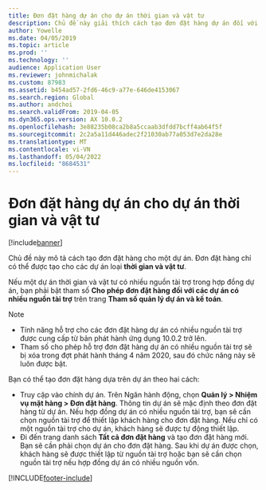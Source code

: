 ```yaml
---
title: Đơn đặt hàng dự án cho dự án thời gian và vật tư
description: Chủ đề này giải thích cách tạo đơn đặt hàng dự án đối với dự án thời gian và vật tư.
author: Yowelle
ms.date: 04/05/2019
ms.topic: article
ms.prod: ''
ms.technology: ''
audience: Application User
ms.reviewer: johnmichalak
ms.custom: 87983
ms.assetid: b454ad57-2fd6-46c9-a77e-646de4153067
ms.search.region: Global
ms.author: andchoi
ms.search.validFrom: 2019-04-05
ms.dyn365.ops.version: AX 10.0.2
ms.openlocfilehash: 3e88235b08ca2b8a5ccaab3dfdd7bcff4ab64f5f
ms.sourcegitcommit: 2c2a5a11d446adec2f21030ab77a053d7e2da28e
ms.translationtype: MT
ms.contentlocale: vi-VN
ms.lasthandoff: 05/04/2022
ms.locfileid: "8684531"
---
```

# <a name="project-sales-orders-for-time-and-material-projects"></a>Đơn đặt hàng dự án cho dự án thời gian và vật tư

[!include[banner](../includes/banner.md)]

Chủ đề này mô tả cách tạo đơn đặt hàng cho một dự án. Đơn đặt hàng chỉ có thể được tạo cho các dự án loại **thời gian và vật tư**.

Nếu một dự án thời gian và vật tư có nhiều nguồn tài trợ trong hợp đồng dự án, bạn phải bật tham số **Cho phép đơn đặt hàng đối với các dự án có nhiều nguồn tài trợ** trên trang **Tham số quản lý dự án và kế toán**. 

> [!NOTE]
> - Tính năng hỗ trợ cho các đơn đặt hàng dự án có nhiều nguồn tài trợ được cung cấp từ bản phát hành ứng dụng 10.0.2 trở lên.
> - Tham số cho phép hỗ trợ đơn đặt hàng dự án có nhiều nguồn tài trợ sẽ bị xóa trong đợt phát hành tháng 4 năm 2020, sau đó chức năng này sẽ luôn được bật.

Bạn có thể tạo đơn đặt hàng dựa trên dự án theo hai cách:

- Truy cập vào chính dự án. Trên Ngăn hành động, chọn **Quản lý > Nhiệm vụ mặt hàng > Đơn đặt hàng**. Thông tin dự án sẽ mặc định theo đơn đặt hàng từ dự án. Nếu hợp đồng dự án có nhiều nguồn tài trợ, bạn sẽ cần chọn nguồn tài trợ để thiết lập khách hàng cho đơn đặt hàng. Nếu chỉ có một nguồn tài trợ cho dự án, khách hàng sẽ được tự động thiết lập.
- Đi đến trang danh sách **Tất cả đơn đặt hàng** và tạo đơn đặt hàng mới. Bạn sẽ cần phải chọn dự án cho đơn đặt hàng. Sau khi dự án được chọn, khách hàng sẽ được thiết lập từ nguồn tài trợ hoặc bạn sẽ cần chọn nguồn tài trợ nếu hợp đồng dự án có nhiều nguồn vốn.



[!INCLUDE[footer-include](../includes/footer-banner.md)]